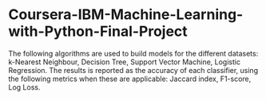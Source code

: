 # Coursera-IBM-Machine-Learning-with-Python-Final-Project

The following algorithms are used to build models for the different datasets: k-Nearest Neighbour, Decision Tree, Support Vector Machine, Logistic Regression. The results is reported as the accuracy of each classifier, using the following metrics when these are applicable: Jaccard index, F1-score, Log Loss.
